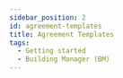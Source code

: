 ```yaml
---
sidebar_position: 2
id: agreement-templates
title: Agreement Templates
tags:
  - Getting started
  - Building Manager (BM)
---
```

